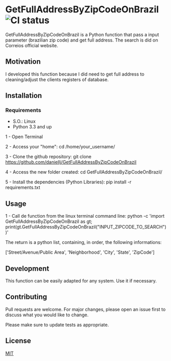 # GetFullAddressByZipCodeOnBrazil ![CI status](https://img.shields.io/badge/build-passing-brightgreen.svg)

GetFullAddressByZipCodeOnBrazil is a Python function that pass a input parameter (brazilian zip code) and get full address. The search is did on Correios official website.

## Motivation

I developed this function because I did need to get full address to cleaning/adjust the clients registers of database.

## Installation

### Requirements
* S.O.: Linux
* Python 3.3 and up

1 - Open Terminal

2 - Access your "home":
	cd /home/your_username/

3 - Clone the github repository:
	git clone https://github.com/daniellj/GetFullAddressByZipCodeOnBrazil

4 - Access the new folder created:
	cd GetFullAddressByZipCodeOnBrazil/

5 - Install the dependencies (Python Libraries):
	pip install -r requirements.txt

## Usage
1 - Call de function from the linux terminal command line:
	python -c 'import GetFullAddressByZipCodeOnBrazil as gt; print(gt.GetFullAddressByZipCodeOnBrazil("INPUT_ZIPCODE_TO_SEARCH"))'

The return is a python list, containing, in order, the following informations:

['Street/Avenue/Public Area', 'Neighborhood', 'City', 'State', 'ZipCode']

## Development
This function can be easily adapted for any system. Use it if necessary.

## Contributing
Pull requests are welcome. For major changes, please open an issue first to discuss what you would like to change.

Please make sure to update tests as appropriate.

## License
[MIT](https://choosealicense.com/licenses/mit/)